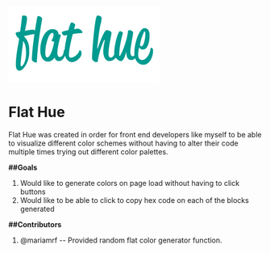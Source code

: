 
![alt text](img/FlatHueLogo.png)

# Flat Hue

Flat Hue was created in order for front end developers like myself to be able to visualize different color schemes without having to alter their code multiple times trying out different color palettes. 

**##Goals**
1. Would like to generate colors on page load without having to click buttons
2. Would like to be able to click to copy hex code on each of the blocks generated

**##Contributors**
1. @mariamrf -- Provided random flat color generator function.